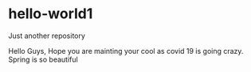 # hello-world1
Just another repository

Hello Guys, Hope you are mainting your cool as covid 19 is going crazy.
Spring is so beautiful
